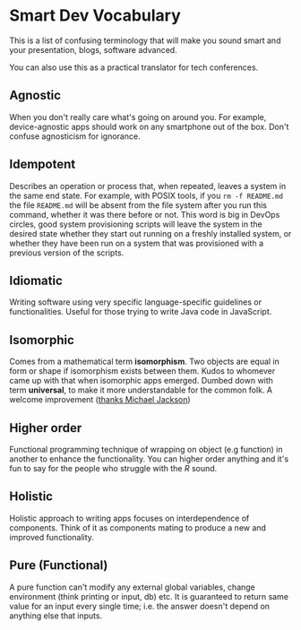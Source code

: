 # Smart Dev Vocabulary
This is a list of confusing terminology that will make you sound smart and your presentation, blogs, software advanced.

You can also use this as a practical translator for tech conferences. 

## Agnostic
When you don't really care what's going on around you. For example, device-agnostic apps should work on any smartphone out of the box. Don't confuse agnosticism for ignorance.

## Idempotent
Describes an operation or process that, when repeated, leaves a system in the same end state. For example, with POSIX tools, if you `rm -f README.md` the file `README.md` will be absent from the file system after you run this command, whether it was there before or not. This word is big in DevOps circles, good system provisioning scripts will leave the system in the desired state whether they start out running on a freshly installed system, or whether they have been run on a system that was provisioned with a previous version of the scripts.

## Idiomatic
Writing software using very specific language-specific guidelines or functionalities. Useful for those trying to write Java code in JavaScript.

## Isomorphic
Comes from a mathematical term **isomorphism**. Two objects are equal in form or shape if isomorphism exists between them. Kudos to whomever came up with that when isomorphic apps emerged. Dumbed down with term **universal**, to make it more understandable for the common folk. A welcome improvement ([thanks Michael Jackson](https://medium.com/@mjackson/universal-javascript-4761051b7ae9#.ckm0ema2p))

## Higher order
Functional programming technique of wrapping on object (e.g function) in another to enhance the functionality. You can higher order anything and it's fun to say for the people who struggle with the _R_ sound. 

## Holistic
Holistic approach to writing apps focuses on interdependence of components. Think of it as components mating to produce a new and improved functionality. 

## Pure (Functional)
A pure function can't modify any external global variables, change environment (think printing or input, db) etc. It is guaranteed to return same value for an input every single time; i.e. the answer doesn't depend on anything else that inputs.
